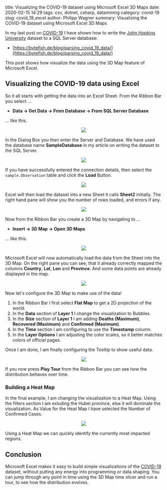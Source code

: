 title: Visualizing the COVID-19 dataset using Microsoft Excel 3D Maps
date: 2020-02-15 14:29
tags: csv, dotnet, csharp, datamining
category: covid-19
slug: covid_19_excel
author: Philipp Wagner
summary: Visualizing the COVID-19 dataset using Microsoft Excel 3D Maps

In my last post on [COVID-19] I have shown how to write the [John Hopkins University] dataset 
to a SQL Server database:

* [https://bytefish.de/blog/parsing_covid_19_data/](https://bytefish.de/blog/parsing_covid_19_data/)

This post shows how visualize the data using the 3D Map feature of Microsoft Excel.

## Visualizing the COVID-19 data using Excel ##

So it all starts with getting the data into an Excel Sheet. From the Ribbon Bar you select ...

* **Data -> Get Data -> From Database -> From SQL Server Database**

... like this.

<div style="display:flex; align-items:center; justify-content:center;margin-bottom:15px;">
    <a href="/static/images/blog/covid_19_excel/01_Excel_Get_SqlServer_Data.png">
        <img src="/static/images/blog/covid_19_excel/01_Excel_Get_SqlServer_Data.png">
    </a>
</div>

In the Dialog Box you then enter the Server and Database. We have used the database name 
**SampleDatabase** in my article on writing the dataset to the SQL Server.

<div style="display:flex; align-items:center; justify-content:center;margin-bottom:15px;">
    <a href="/static/images/blog/covid_19_excel/02_Enter_SqlServer_Connection_Details.png">
        <img src="/static/images/blog/covid_19_excel/02_Enter_SqlServer_Connection_Details.png">
    </a>
</div>

If you have successfully entered the connection details, then select the ``sample.Observation`` 
table and click the **Load** Button.

<div style="display:flex; align-items:center; justify-content:center;margin-bottom:15px;">
    <a href="/static/images/blog/covid_19_excel/03_Select_And_Load_Table.png">
        <img src="/static/images/blog/covid_19_excel/03_Select_And_Load_Table.png">
    </a>
</div>

Excel will then load the dataset into a new Sheet it calls **Sheet2** initially. The right hand 
pane will show you the number of rows loaded, and errors if any.

<div style="display:flex; align-items:center; justify-content:center;margin-bottom:15px;">
    <a href="/static/images/blog/covid_19_excel/04_Loaded_Data_In_Sheet2.png">
        <img src="/static/images/blog/covid_19_excel/04_Loaded_Data_In_Sheet2.png">
    </a>
</div>

Now from the Ribbon Bar you create a 3D Map by navigating to ...

* **Insert -> 3D Map -> Open 3D Maps**

... like this.

<div style="display:flex; align-items:center; justify-content:center;margin-bottom:15px;">
    <a href="/static/images/blog/covid_19_excel/05_Create_3D_Map.png">
        <img src="/static/images/blog/covid_19_excel/05_Create_3D_Map.png">
    </a>
</div>

Microsoft Excel will now automatically load the data from the Sheet into the 3D Map. On the 
right pane you can see, that it already correctly mapped the columns **Country**, **Lat**, 
**Lon** and **Province**. And some data points are already displayed in the map.

<div style="display:flex; align-items:center; justify-content:center;margin-bottom:15px;">
    <a href="/static/images/blog/covid_19_excel/06_Initial_3D_Map.png">
        <img src="/static/images/blog/covid_19_excel/06_Initial_3D_Map.png">
    </a>
</div>

Now let's configure the 3D Map to make use of the data! 

1. In the Ribbon Bar I first select **Flat Map** to get a 2D projection of the world.
2. In the **Data** section of **Layer 1** I change the visualization to Bubbles.
3. In the **Size** section of **Layer 1** I am adding **Deaths (Maximum)**, **Recovered (Maximum)** and **Confirmed (Maximum)**.
4. In the **Time** section I am configuring to use the **Timestamp** column.
5. In the **Layer Options** I am adjusting the color scales, so it better matches colors of official pages.

Once I am done, I am finally configuring the Tooltip to show useful data.

<div style="display:flex; align-items:center; justify-content:center;margin-bottom:15px;">
    <a href="/static/images/blog/covid_19_excel/07_Configured_Map.png">
        <img src="/static/images/blog/covid_19_excel/07_Configured_Map.png">
    </a>
</div>

If you now press **Play Tour** from the Ribbon Bar you can see how the distribution behaves over time. 

### Building a Heat Map ###

In the final example, I am changing the visualization to a Heat Map. Using the filters section I am exluding the 
Hubei province, else it will dominate the visualization. As Value for the Heat Map I have selected the Number of 
Confirmed Cases.

<div style="display:flex; align-items:center; justify-content:center;margin-bottom:15px;">
    <a href="/static/images/blog/covid_19_excel/08_Heatmap_Confirmed_Excluding_Hubei.png">
        <img src="/static/images/blog/covid_19_excel/08_Heatmap_Confirmed_Excluding_Hubei.png">
    </a>
</div>

Using a Heat Map we can quickly identify the currently most impacted regions.

## Conclusion ##

Microsoft Excel makes it easy to build simple visualizations of the [COVID-19] dataset, without putting 
any energy into programming or data shaping. You can jump through any point in time using the 3D Map time 
slicer and run a tour, to see how the distribution evolves.

[TinyCsvParser]: https://github.com/bytefish/TinyCsvParser
[John Hopkins University]: [https://systems.jhu.edu/]
[COVID-19]: https://en.wikipedia.org/wiki/2019-nCoV_acute_respiratory_disease